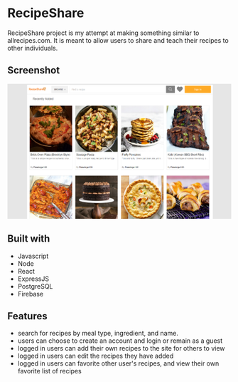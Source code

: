 # RecipeShare
RecipeShare project is my attempt at making something similar to allrecipes.com. It is meant to allow users to share and
teach their recipes to other individuals.

## Screenshot
![alt text](client/src/assets/Screenshot%20(67).png)


## Built with
* Javascript
* Node
* React
* ExpressJS
* PostgreSQL
* Firebase


## Features
* search for recipes by meal type, ingredient, and name.
* users can choose to create an account and login or remain as a guest
* logged in users can add their own recipes to the site for others to view
* logged in users can edit the recipes they have added
* logged in users can favorite other user's recipes, and view their own favorite list of recipes

